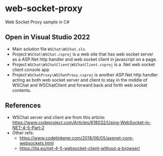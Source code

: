 # web-socket-proxy
 Web Socket Proxy sample in C#

## Open in Visual Studio 2022
- Main solution file `WSChat\WSChat.sln`.
- Project `WSChat\WSChat.csproj` is a web site that has web socket server as a ASP.Net http handler and web socket client in javascript on a page.
- Project `WSChat\WSChatClient\WSChatClient.csproj` is a .Net web socket client console app
- Project `WSChatProxy\WSChatProxy.csproj` is another ASP.Net http handler acting as both web socket server and client to stay in the middle of WSChat and WSChatClient and forward back and forth web socket contents.

## References
- WSChat server and client are from this article: https://www.codeproject.com/Articles/618032/Using-WebSocket-in-NET-4-5-Part-2
- Other refs: 
    - https://www.codetinkerer.com/2018/06/05/aspnet-core-websockets.html
    - https://itq.eu/net-4-5-websocket-client-without-a-browser/


